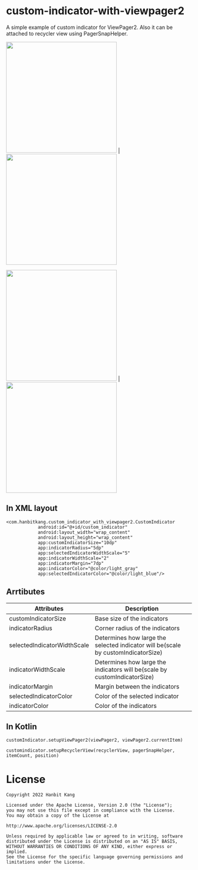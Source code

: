 # custom-indicator-with-viewpager2
A simple example of custom indicator for ViewPager2. Also it can be attached to recycler view using PagerSnapHelper.

<img src="https://user-images.githubusercontent.com/58168528/183252255-a66e1fb3-aed1-4cd1-a025-292cf57fdb92.gif" width="300px"/> | <img src="https://user-images.githubusercontent.com/58168528/183554925-4cec3182-cdcd-41ee-941d-034328f2f8ff.gif" width="300px"/>

<img src="https://user-images.githubusercontent.com/58168528/183553596-3119e688-3e43-4698-8254-745857199a0e.gif" width="300px"/> | <img src="https://user-images.githubusercontent.com/58168528/183554385-476d3ead-0652-479a-87c9-57de5d8b4096.gif" width="300px"/>

## In XML layout
```
<com.hanbitkang.custom_indicator_with_viewpager2.CustomIndicator
            android:id="@+id/custom_indicator"
            android:layout_width="wrap_content"
            android:layout_height="wrap_content"
            app:customIndicatorSize="10dp"
            app:indicatorRadius="5dp"
            app:selectedIndicatorWidthScale="5"
            app:indicatorWidthScale="2"
            app:indicatorMargin="7dp"
            app:indicatorColor="@color/light_gray"
            app:selectedIndicatorColor="@color/light_blue"/>
```
## Arrtibutes
|Attributes|Description|
|----|----|
|customIndicatorSize|Base size of the indicators|
|indicatorRadius|Corner radius of the indicators|
|selectedIndicatorWidthScale|Determines how large the selected indicator will be(scale by customIndicatorSize)|
|indicatorWidthScale|Determines how large the indicators will be(scale by customIndicatorSize)|
|indicatorMargin|Margin between the indicators|
|selectedIndicatorColor|Color of the selected indicator|
|indicatorColor|Color of the indicators|

## In Kotlin
```
customIndicator.setupViewPager2(viewPager2, viewPager2.currentItem)
```
```
customindicator.setupRecyclerView(recyclerView, pagerSnapHelper, itemCount, position)
```

# License
```
Copyright 2022 Hanbit Kang

Licensed under the Apache License, Version 2.0 (the "License");
you may not use this file except in compliance with the License.
You may obtain a copy of the License at

http://www.apache.org/licenses/LICENSE-2.0

Unless required by applicable law or agreed to in writing, software
distributed under the License is distributed on an "AS IS" BASIS,
WITHOUT WARRANTIES OR CONDITIONS OF ANY KIND, either express or implied.
See the License for the specific language governing permissions and
limitations under the License.
```
